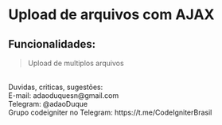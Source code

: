 # Upload de arquivos com AJAX
## Funcionalidades: <br />
> Upload de multiplos arquivos<br />
<br />
Duvidas, criticas, sugestões:<br>
E-mail: adaoduquesn@gmail.com<br>
Telegram: @adaoDuque <br>
Grupo codeigniter no Telegram: https://t.me/CodeIgniterBrasil


